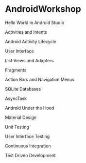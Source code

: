 # AndroidWorkshop

Hello World in Android Studio

Activities and Intents

Android Activity Lifecycle

User Interface

List Views and Adapters 

Fragments 

Action Bars and Navigation Menus 

SQLite Databases

AsyncTask

Android Under the Hood

Material Design 

Unit Testing

User Interface Testing

Continuous Integration

Test Driven Development

